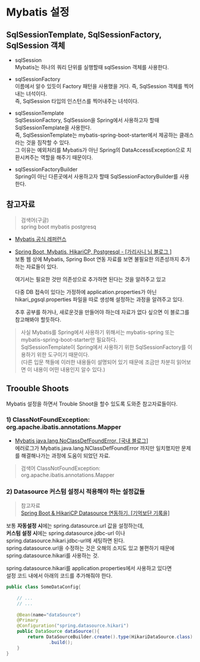 # Mybatis 설정
  
## SqlSessionTemplate, SqlSessionFactory, SqlSession 객체

- sqlSession   
  Mybatis는 하나의 쿼리 단위를 실행할때 sqlSession 객체를 사용한다.  
  
- sqlSessionFactory  
  이름에서 알수 있듯이 Factory 패턴을 사용했을 거다. 즉, SqlSession 객체를 찍어내는 녀석이다.  
  즉, SqlSession 타입의 인스턴스를 찍어내주는 녀석이다.  
  
- sqlSessionTemplate  
  SqlSessionFactory, SqlSession을 Spring에서 사용하고자 할때 SqlSessionTemplate을 사용한다.  
  즉, SqlSessionTemplate는 mybatis-spring-boot-starter에서 제공하는 클래스라는 것을 짐작할 수 있다.    
  그 이유는 예외처리를 Mybatis가 아닌 Spring의 DataAccessException으로 치환시켜주는 역할을 해주기 때문이다.  
  
- sqlSessionFactoryBuilder  
  Spring이 아닌 다른곳에서 사용하고자 할때 SqlSessionFactoryBuilder를 사용한다.  

## 참고자료
> 검색어(구글)   
spring boot mybatis postgresq

- [Mybatis 공식 레퍼런스](http://www.mybatis.org/mybatis-3/ko/getting-started.html)  
    
- [Spring Boot, Mybatis, HikariCP, Postgresql - \[가리사니 님 블로그 \]](https://gs.saro.me/dev?page=6&tn=469)  
  보통 웹 상에 Mybatis, Spring Boot 연동 자료를 보면 불필요한 의존성까지 추가하는 자료들이 있다.  
    
  여기서는 필요한 것만 의존성으로 추가하면 된다는 것을 알려주고 있고  
    
  다중 DB 접속이 있다는 가정하에 application.properties가 아닌 hikari_pgsql.properties 파일을 따로 생성해 설정하는 과정을 알려주고 있다.  
    
  추후 공부를 하거나, 새로운것을 만들어야 하는데 자료가 없다 싶으면 이 블로그를 참고해봐야 할듯하다.  
    
> 사실 Mybatis를 Spring에서 사용하기 위해서는 mybatis-spring 또는 mybatis-spring-boot-starter만 필요하다.  
  SqlSessionTemplate이 Spring에서 사용하기 위한 SqlSessionFactory를 이용하기 위한 도구이기 때문이다.  
  (다른 입문 책들에 이러한 내용들이 설명되어 있기 때문에 조금만 차분히 읽어보면 이 내용이 어떤 내용인지 알수 있다.)  
   

## Troouble Shoots
Mybatis 설정을 하면서 Trouble Shoot을 할수 있도록 도와준 참고자료들이다.

### 1) ClassNotFoundException: org.apache.ibatis.annotations.Mapper   
- [Mybatis java.lang.NoClassDefFoundError, \[국내 블로그\]](https://developer-kylee.tistory.com/5)  
  에러로그가 Mybatis.java.lang.NClassDefFoundError 까지만 일치했지만 문제를 해결해나가는 과정에 도움이 되었던 자료.  
  
> 검색어 
  ClassNotFoundException: org.apache.ibatis.annotations.Mapper
  

### 2) Datasource 커스텀 설정시 적용해야 하는 설정값들
> 참고자료  
  [Spring Boot & HikariCP Datasource 연동하기, \[기억보단 기록을\]](https://jojoldu.tistory.com/296)

보통 **자동설정 시**에는 spring.datasource.url 값을 설정하는데,  
**커스텀 설정 시**에는 spring.datasource.jdbc-url 이나 spring.datasource.hikari.jdbc-url에 세팅하면 된다.  
spring.datasource.url을 수정하는 것은 오해의 소지도 있고 불편하기 때문에 spring.datasource.hikari를 사용하는 것.  

spring.datasource.hikari를 application.properties에서 사용하고 있다면  
설정 코드 내에서 아래의 코드를 추가해줘야 한다.  
```java
public class SomeDataConfig{
    
    // ...
    // ...
    
    @Bean(name="dataSource")
    @Primary
    @Configuration("spring.datasource.hikari")
    public DataSource dataSource(){
        return DataSourceBuilder.create().type(HikariDataSource.class)
                .build();
    }    
}
```  